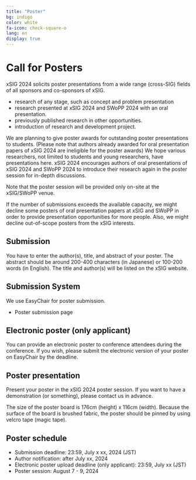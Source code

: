 ```yaml
---
title: "Poster"
bg: indigo
color: white
fa-icon: check-square-o
lang: en
display: true
---
```

<a name="poster"></a>

# Call for Posters

xSIG 2024 solicits poster presentations from a wide range (cross-SIG) fields of all sponsors and co-sponsors of xSIG.

- research of any stage, such as concept and problem presentation
- research presented at xSIG 2024 and SWoPP 2024 with an oral presentation.
- previously published research in other opportunities.
- introduction of research and development project.

We are planning to give poster awards for outstanding poster presentations to students.
(Please note that authors already awarded for oral presentation papers of xSIG 2024 are ineligible for the poster awards)
We hope various researchers, not limited to students and young researchers, have presentations here.
xSIG 2024 encourages authors of oral presentations of xSIG 2024 and SWoPP 2024 to introduce their research again in the poster session for in-depth discussions.

Note that the poster session will be provided only on-site at the xSIG/SWoPP venue.

If the number of submissions exceeds the available capacity, we might decline some posters of oral presentation papers at xSIG and SWoPP in order to provide presentation opportunities for more people. Also, we might decline out-of-scope posters from the xSIG interests.

Submission
--------------------

You have to enter the author(s), title, and abstract of your poster. The abstract should be around 200-400 characters (in Japanese) or 100-200 words (in English).
The title and author(s) will be listed on the xSIG website.


Submission System
--------------------
We use EasyChair for poster submission.
- Poster submission page

Electronic poster (only applicant)
--------------------

You can provide an electronic poster to conference attendees during the conference.
If you wish, please submit the electronic version of your poster on EasyChair by the deadline.

Poster presentation
--------------------

Present your poster in the xSIG 2024 poster session.
If you want to have a demonstration (or something), please contact us in advance.

The size of the poster board is 176cm (height) x 116cm (width).
Because the surface of the board is brushed fabric, the poster should be pinned by using velcro tape (magic tape).

Poster schedule
--------------------

- Submission deadline: 23:59, July x xx, 2024 (JST)
- Author notification: after July xx, 2024 
- Electronic poster upload deadline (only applicant): 23:59, July xx (JST)
- Poster session: August 7 - 9, 2024 

